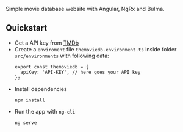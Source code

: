 Simple movie database website with Angular, NgRx and Bulma.

## Quickstart ##

- Get a API key from [TMDb](https://www.themoviedb.org/documentation/api)
- Create a `enviroment` file `themoviedb.environment.ts` inside folder `src/environments` with following data:
  ```
  export const themoviedb = {
    apiKey: 'API-KEY', // here goes your API key
  };

  ```
- Install dependencies
  ```
  npm install
  ```
- Run the app with `ng-cli`
  ```
  ng serve
  ```